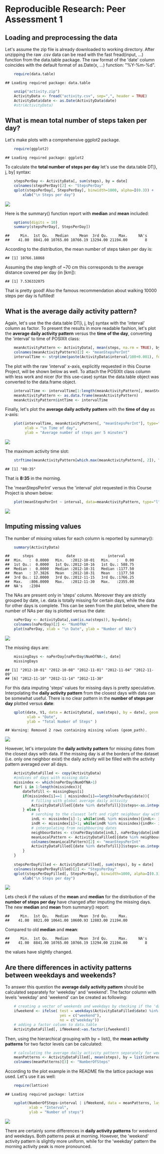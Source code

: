 # Reproducible Research: Peer Assessment 1

## Loading and preprocessing the data


Let's assume the zip file is already downloaded to working directory. After unzipping the raw <span class="code">.csv</span> data can be read with the fast <span class="code">fread(input, ...)</span> function  from the <span class="code">data.table</span> package. The raw format of the 'date' column coincides with the default format of <span  class="code">as.Date(x, ...)</span> function: "%Y-%m-%d". 

```r
    require(data.table)
```

```
## Loading required package: data.table
```

```r
    unzip("activity.zip")
    ActivityData <- fread("activity.csv", sep=",", header = TRUE)
    ActivityData$date <- as.Date(ActivityData$date)
    #str(ActivityData)
```


## What is mean total number of steps taken per day?
Let's make plots with a comprehensive <span class="code">ggplot2</span> package. 

```r
    require(ggplot2)
```

```
## Loading required package: ggplot2
```

To calculate the **total number of steps per day** let's use the data.table <span class="code">DT[i, j, by]</span> syntax:

```r
    stepsPerDay <- ActivityData[, sum(steps), by = date]
    colnames(stepsPerDay)[2] <- "StepsPerDay"
    qplot(stepsPerDay[, StepsPerDay], binwidth=1000, alpha=I(0.3)) + 
        xlab("\n Steps per day")
```

![](./figures/unnamed-chunk-3-1.png) 

Here is the <span class="code">summary()</span> function report with **median** and **mean** included:

```r
    options(digits = 10)
    summary(stepsPerDay[, StepsPerDay])
```

```
##     Min.  1st Qu.   Median     Mean  3rd Qu.     Max.     NA's 
##    41.00  8841.00 10765.00 10766.19 13294.00 21194.00        8
```

According to the distribution, the mean number of steps taken per day is:

```
## [1] 10766.18868
```

Assuming the step length of ~70 cm this corresponds to the average distance  covered per day (in [km]):

```
## [1] 7.536332075
```
That is pretty good! Also the famous recommendation about walking 10000 steps per day is fulfilled!  
   
## What is the average daily activity pattern?
Again, let's use the the data.table <span class="code">DT[i, j, by]</span> syntax with the 'interval' column as factor. To present the results in more readable fashion, let's plot the **average daily activity pattern** versus the **time of the day**, converting the 'interval' to time of <span class="code">POSIXlt</span> class:

```r
    meanActivityPattern <- ActivityData[, mean(steps, na.rm = TRUE), by = interval]
    colnames(meanActivityPattern)[2] <- "meanStepsPerInt"
    intervalTime <- strptime(paste(ActivityData$interval/100+0.001), format='%H.%M')
```
The plot with the raw 'interval' x-axis, explicitly requested in this Course Project, will be shown below as well.
To attach the  <span class="code">POSIXlt</span> class column with less work and nicer (for this use-case) syntax the <span class="code">data.table</span> object was converted to the <span class="code">data.frame</span> object.

```r
    intervalTime <- intervalTime[1:length(meanActivityPattern[, meanStepsPerInt])]
    meanActivityPattern <- as.data.frame(meanActivityPattern)
    meanActivityPattern$intTime <- intervalTime
```

Finally, let's plot the **average daily activity pattern** with the **time of day** as x-axis:


```r
    plot(intervalTime, meanActivityPattern[, "meanStepsPerInt"], type="l",
         xlab = "\n Time of day", 
         ylab = "Average number of steps per 5 minutes")
```

![](./figures/unnamed-chunk-9-1.png) 

The maximum activity time slot:

```r
    strftime(meanActivityPattern[which.max(meanActivityPattern[, 2]), "intTime"], format="%H:%M")
```

```
## [1] "08:35"
```

That is **8:35** in the morning.   
   
The 'meanStepsPerInt' versus the 'interval' plot requested in this Course Project is shown below:

```r
    plot(meanStepsPerInt ~ interval, data=meanActivityPattern, type="l")
```

![](./figures/unnamed-chunk-11-1.png) 

   
## Imputing missing values

The number of missing values for each column is reported by <span class="code">summary()</span>:

```r
    summary(ActivityData)
```

```
##      steps               date               interval      
##  Min.   :  0.0000   Min.   :2012-10-01   Min.   :   0.00  
##  1st Qu.:  0.0000   1st Qu.:2012-10-16   1st Qu.: 588.75  
##  Median :  0.0000   Median :2012-10-31   Median :1177.50  
##  Mean   : 37.3826   Mean   :2012-10-31   Mean   :1177.50  
##  3rd Qu.: 12.0000   3rd Qu.:2012-11-15   3rd Qu.:1766.25  
##  Max.   :806.0000   Max.   :2012-11-30   Max.   :2355.00  
##  NA's   :2304
```

The <span class="code">NA</span>s are present only in 'steps' column. Moreover they are strictly grouped by date, i.e. data is totally missing for certain days, while the data for other days is complete. This can be seen from the plot below, where the number of <span class="code">NA</span>s per day is plotted versus the date:


```r
    naPerDay <- ActivityData[,sum(is.na(steps)), by=date]; 
    colnames(naPerDay)[2] <- "NumOfNA"
    plot(naPerDay, xlab = "\n Date", ylab = "Number of NAs")
```

![](./figures/unnamed-chunk-13-1.png) 

The missing days are:

```r
    missingDays <- naPerDay[naPerDay$NumOfNA>1, date]
    missingDays
```

```
## [1] "2012-10-01" "2012-10-08" "2012-11-01" "2012-11-04" "2012-11-09"
## [6] "2012-11-10" "2012-11-14" "2012-11-30"
```

For this data imputing 'steps' values for missing days is pretty speculative. Interpolating the **daily activity pattern** from the closest days with data can be somewhat useful. There is no clear pattern in the **number of steps per day** plotted versus **date**:

```r
    qplot(date, V1, data = ActivityData[, sum(steps), by = date], geom = "line", 
          xlab = "Date", 
          ylab = "Total Number of Steps" )
```

```
## Warning: Removed 2 rows containing missing values (geom_path).
```

![](./figures/unnamed-chunk-15-1.png) 

However, let's interpolate the **daily activity pattern** for missing dates from the closest days with data. If the missing day is at the borders of the dataset (i.e. only one neighbor exist) the daily activity will be filled with the activity pattern averaged over all days.

```r
    ActivityDataFilled <- copy(ActivityData)
    #indices of days with missing data
    missindex <- which(naPerDay$NumOfNA>1)
    for( i in 1:length(missindex)){
        dateTofill <- missingDays[i]
        if(missindex[i]==1 | missindex[i]==length(naPerDay$date)){ 
            # filling with global average daily activity
            ActivityDataFilled[{date %in% dateTofill}]$steps<-as.integer(meanActivityPattern$meanStepsPerInt)
        } else {
            # serching to the closest left and right neighbour day with complete data (i.e not in missindex)
            indL <- missindex[i]-1; while(indL %in% missindex){indL<- indL-1};
            indR <- missindex[i]+1; while(indR %in% missindex){indR<- indR+1};
            # interpolating from neighbouring dates
            neighbourDates <- c(naPerDay$date[indL], naPerDay$date[indR])
            meanLocalPattern <- ActivityDataFilled[{date %in% neighbourDates}, mean(steps), by=interval]
            colnames(meanLocalPattern)[2] <- "meanStepsPerInt"
            ActivityDataFilled[{date %in% dateTofill}]$steps<-as.integer(meanLocalPattern$meanStepsPerInt)
        }    
    }
    
    stepsPerDayFilled <- ActivityDataFilled[, sum(steps), by = date]
    colnames(stepsPerDayFilled)[2] <- "StepsPerDay"
    qplot(stepsPerDayFilled[, StepsPerDay], binwidth=1000, alpha=I(0.3)) + 
        xlab("\n Steps per day")
```

![](./figures/unnamed-chunk-16-1.png) 

Lets check if the values of the **mean** and **median** for the distribution of the **number of steps per day** have changed after imputing the missing days.
The new **median** and **mean** from <span class="code">summary()</span> report:

```
##     Min.  1st Qu.   Median     Mean  3rd Qu.     Max. 
##    41.00  8821.00 10641.00 10600.93 12883.00 21194.00
```
Compared to old **median** and **mean**:

```
##     Min.  1st Qu.   Median     Mean  3rd Qu.     Max.     NA's 
##    41.00  8841.00 10765.00 10766.19 13294.00 21194.00        8
```

the values have slightly changed.

## Are there differences in activity patterns between weekdays and weekends?

To answer this question the **average daily activity pattern** should be calculated separately for 'weekday' and 'weekend'. The factor column with levels 'weekday' and 'weekend' can be created as following:  

```r
    # creating a vector of weekends and weekdays by checking if the 'date' is Saturday or Sunday
    ifweekend <- ifelse( test = weekdays(ActivityDataFilled$date) %in% c("Saturday", "Sunday"), 
                         yes = c("weekend"), 
                         no = c("weekday"))
    # adding a factor column to data.table
    ActivityDataFilled[, ifWeekend:=as.factor(ifweekend)]
```

Then, using the hierarchical grouping with <span class="code">by = list()</span>,  the **mean activity patterns** for two factor levels can be calculated:  

```r
    # calculating the average daily activity pattern separately for weekend and weekday
    meanPatterns <- ActivityDataFilled[, mean(steps), by = list(interval, ifWeekend)]
    colnames(meanPatterns)[3] <- "NumberOfSteps"
```

According to the plot example in the README file the <span class="code">lattice</span> package was used. Let's use it as well:

```r
    require(lattice)
```

```
## Loading required package: lattice
```

```r
    xyplot(NumberOfSteps~interval | ifWeekend, data = meanPatterns, layout=c(1,2), type="l", 
           xlab = "Interval",
           ylab = "Number of steps")
```

![](./figures/unnamed-chunk-21-1.png) 

There are certainly some differences in **daily activity patterns** for weekend and weekdays. Both patterns peak at morning. However, the 'weekend' activity pattern is slightly more uniform, while for the 'weekday' pattern the morning activity peak is more pronounced. 
   
